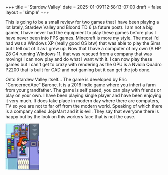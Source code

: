 +++
title = 'Stardew Valley'
date = 2025-01-09T12:58:13-07:00
draft = false
layout = 'simple'
+++

This is going to be a small review for two games that I have been playing a lot lately, Stardew Valley and Bloond TD 6 (a future post). I am not a big gamer, I have never had the equipment to play these games before plus I have never been into FPS games. Minecraft is more my style. The most I'd had was a Windows XP (really good OS btw) that was able to play the Sims but I fell out of it as I grew up. Now that I have a computer of my own (A HP Z8 G4 running Windows 11, that was rescued from a company that was moving) I can now play and do what I want with it. I can now play these games but I can't get to crazy with rendering as the GPU is a Nvidia Quadro P2200 that is built for CAD and not gaming but it can get the job done. 

Onto Stardew Valley itself... The game is developed by Eric "ConcernedApe" Barone. It is a 2016 indie game where you inhert a farm from your grandfather. The game is self pased, you can play with friends or play on your own. I have been playing single player and have been enjoying it very much. It does take place in modern day where there are computers, TV so you are not to far off from the modern world. Speaking of which there is a company called JojaMart and it is evil. They say that everyone there is happy but by the look on this workers face that is not the case. 

![alt text](static/images/unhappy_worker_stardew.png)